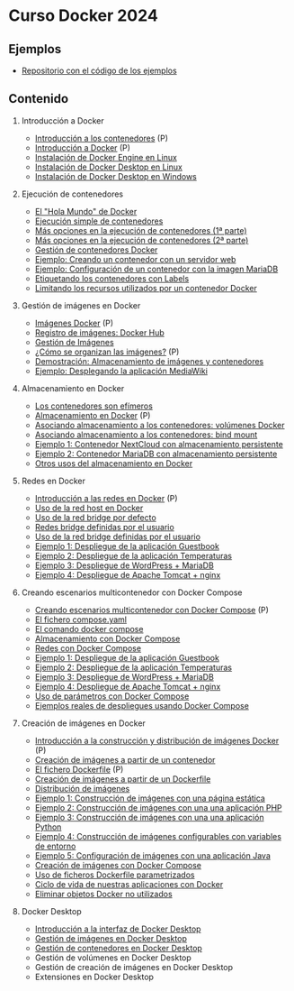 # Curso Docker 2024

## Ejemplos

* [Repositorio con el código de los ejemplos](https://github.com/josedom24/ejemplos_curso_docker_ow)

## Contenido

1. Introducción a Docker
	* [Introducción a los contenedores](contenido/modulo1/contenedores.md) (P)
    * [Introducción a Docker](contenido/modulo1/docker.md) (P)
    * [Instalación de Docker Engine en Linux](contenido/modulo1/instalacion_linux.md)
    * [Instalación de Docker Desktop en Linux](contenido/modulo1/desktop_linux.md)
    * [Instalación de Docker Desktop en Windows](contenido/modulo1/desktop_windows.md)
    
2. Ejecución de contenedores
    * [El "Hola Mundo" de Docker](contenido/modulo2/holamundo.md) 
    * [Ejecución simple de contenedores](contenido/modulo2/contenedor.md) 
    * [Más opciones en la ejecución de contenedores (1ª parte)](contenido/modulo2/masopciones.md)
    * [Más opciones en la ejecución de contenedores (2ª parte)](contenido/modulo2/masopciones2.md)
    * [Gestión de contenedores Docker](contenido/modulo2/gestion.md)
    * [Ejemplo: Creando un contenedor con un servidor web](contenido/modulo2/web.md)
    * [Ejemplo: Configuración de un contenedor con la imagen MariaDB](contenido/modulo2/mariadb.md)
    * [Etiquetando los contenedores con Labels](contenido/modulo2/labels.md)
    * [Limitando los recursos utilizados por un contenedor Docker](contenido/modulo2/limite.md)

3. Gestión de imágenes en Docker
    * [Imágenes Docker](contenido/modulo3/imagenes.md) (P)
    * [Registro de imágenes: Docker Hub](contenido/modulo3/dockerhub.md)
    * [Gestión de Imágenes](contenido/modulo3/gestion.md)
    * [¿Cómo se organizan las imágenes?](contenido/modulo3/organizacion.md) (P)
    * [Demostración: Almacenamiento de imágenes y contenedores](contenido/modulo3/almacenamiento.md)
    * [Ejemplo: Desplegando la aplicación MediaWiki](contenido/modulo3/mediawiki.md)

4. Almacenamiento en Docker
    * [Los contenedores son efímeros](contenido/modulo4/efimeros.md)
    * [Almacenamiento en Docker](contenido/modulo4/almacenamiento.md) (P)
    * [Asociando almacenamiento a los contenedores: volúmenes Docker](contenido/modulo4/volumen.md)
    * [Asociando almacenamiento a los contenedores: bind mount](contenido/modulo4/bindmount.md)
    * [Ejemplo 1: Contenedor NextCloud con almacenamiento persistente](contenido/modulo4/nextcloud.md)
    * [Ejemplo 2: Contenedor MariaDB con almacenamiento persistente](contenido/modulo4/mariadb.md)
    * [Otros usos del almacenamiento en Docker](contenido/modulo4/otrosusos.md)

5. Redes en Docker
    * [Introducción a las redes en Docker](contenido/modulo5/redes.md) (P)
    * [Uso de la red host en Docker](contenido/modulo5/host.md)
    * [Uso de la red bridge por defecto](contenido/modulo5/bridge.md)
    * [Redes bridge definidas por el usuario](contenido/modulo5/usuario.md)
    * [Uso de la red bridge definidas por el usuario](contenido/modulo5/usuario2.md)
    * [Ejemplo 1: Despliegue de la aplicación Guestbook](contenido/modulo5/ejemplo1.md)
    * [Ejemplo 2: Despliegue de la aplicación Temperaturas](contenido/modulo5/ejemplo2.md)
    * [Ejemplo 3: Despliegue de WordPress + MariaDB](contenido/modulo5/ejemplo3.md)
    * [Ejemplo 4: Despliegue de Apache Tomcat + nginx](contenido/modulo5/ejemplo4.md) 

6. Creando escenarios multicontenedor con Docker Compose
    * [Creando escenarios multicontenedor con Docker Compose](contenido/modulo6/compose.md) (P)
    * [El fichero compose.yaml](contenido/modulo6/docker_compose.md) 
    * [El comando docker compose](contenido/modulo6/comando.md) 
    * [Almacenamiento con Docker Compose](contenido/modulo6/almacenamiento.md)
    * [Redes con Docker Compose](contenido/modulo6/redes.md)
    * [Ejemplo 1: Despliegue de la aplicación Guestbook](contenido/modulo6/ejemplo1.md)
    * [Ejemplo 2: Despliegue de la aplicación Temperaturas](contenido/modulo6/ejemplo2.md)
    * [Ejemplo 3: Despliegue de WordPress + MariaDB](contenido/modulo6/ejemplo3.md)
    * [Ejemplo 4: Despliegue de Apache Tomcat + nginx](contenido/modulo6/ejemplo4.md)
    * [Uso de parámetros con Docker Compose](contenido/modulo6/variables.md)
    * [Ejemplos reales de despliegues usando Docker Compose](contenido/modulo6/ejemplos.md) 

7. Creación de imágenes en Docker
    * [Introducción a la construcción y distribución de imágenes Docker](contenido/modulo7/introduccion.md) (P)
    * [Creación de imágenes a partir de un contenedor](contenido/modulo7/contenedor.md)
    * [El fichero Dockerfile](contenido/modulo7/docker-file.md) (P)
    * [Creación de imágenes a partir de un Dockerfile](contenido/modulo7/build.md)
    * [Distribución de imágenes](contenido/modulo7/distribucion.md)
    * [Ejemplo 1: Construcción de imágenes con una página estática](contenido/modulo7/ejemplo1.md)
    * [Ejemplo 2: Construcción de imágenes con una una aplicación PHP](contenido/modulo7/ejemplo2.md)
    * [Ejemplo 3: Construcción de imágenes con una una aplicación Python](contenido/modulo7/ejemplo3.md)
    * [Ejemplo 4: Construcción de imágenes configurables con variables de entorno](contenido/modulo7/ejemplo4.md)
    * [Ejemplo 5: Configuración de imágenes con una aplicación Java](contenido/modulo7/ejemplo5.md)
    * [Creación de imágenes con Docker Compose](contenido/modulo7/compose_build.md)
    * [Uso de ficheros Dockerfile parametrizados](contenido/modulo7/variables.md)
    * [Ciclo de vida de nuestras aplicaciones con Docker](contenido/modulo7/ciclodevida.md)
    * [Eliminar objetos Docker no utilizados](contenido/modulo7/prune.md)

8. Docker Desktop
    * [Introducción a la interfaz de Docker Desktop](contenido/modulo8/introduccion.md)
    * [Gestión de imágenes en Docker Desktop](contenido/modulo8/imagen.md)
    * [Gestión de contenedores en Docker Desktop](contenido/modulo8/contenedor.md)
    * Gestión de volúmenes en Docker Desktop
    * Gestión de creación de imágenes en Docker Desktop
    * Extensiones en Docker Desktop

